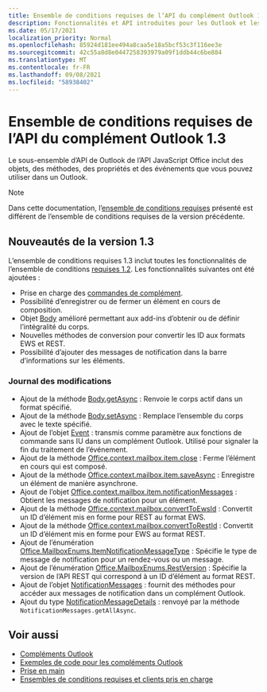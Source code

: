 ```yaml
---
title: Ensemble de conditions requises de l’API du complément Outlook 1.3
description: Fonctionnalités et API introduites pour les Outlook et les API JavaScript Office dans le cadre de l’API de boîte aux lettres 1.3.
ms.date: 05/17/2021
localization_priority: Normal
ms.openlocfilehash: 85924d181ee494a8caa5e18a5bcf53c3f116ee3e
ms.sourcegitcommit: 42c55a8d8e0447258393979a09f1ddb44c6be884
ms.translationtype: MT
ms.contentlocale: fr-FR
ms.lasthandoff: 09/08/2021
ms.locfileid: "58938402"
---
```

# <a name="outlook-add-in-api-requirement-set-13"></a>Ensemble de conditions requises de l’API du complément Outlook 1.3

Le sous-ensemble d’API de Outlook de l’API JavaScript Office inclut des objets, des méthodes, des propriétés et des événements que vous pouvez utiliser dans un Outlook.

> [!NOTE]
> Dans cette documentation, l’[ensemble de conditions requises](../../requirement-sets/outlook-api-requirement-sets.md) présenté est différent de l’ensemble de conditions requises de la version précédente.

## <a name="whats-new-in-13"></a>Nouveautés de la version 1.3

L’ensemble de conditions requises 1.3 inclut toutes les fonctionnalités de l’ensemble de conditions [requises 1.2](../requirement-set-1.2/outlook-requirement-set-1.2.md). Les fonctionnalités suivantes ont été ajoutées :

- Prise en charge des [commandes de complément](../../../outlook/add-in-commands-for-outlook.md).
- Possibilité d’enregistrer ou de fermer un élément en cours de composition.
- Objet [Body](/javascript/api/outlook/office.body?view=outlook-js-1.3&preserve-view=true) amélioré permettant aux add-ins d’obtenir ou de définir l’intégralité du corps.
- Nouvelles méthodes de conversion pour convertir les ID aux formats EWS et REST.
- Possibilité d’ajouter des messages de notification dans la barre d’informations sur les éléments.

### <a name="change-log"></a>Journal des modifications

- Ajout de la méthode [Body.getAsync](/javascript/api/outlook/office.body?view=outlook-js-1.3&preserve-view=true#getAsync_coercionType__options__callback_) : Renvoie le corps actif dans un format spécifié.
- Ajout de la méthode [Body.setAsync](/javascript/api/outlook/office.body?view=outlook-js-1.3&preserve-view=true#setAsync_data__options__callback_) : Remplace l’ensemble du corps avec le texte spécifié.
- Ajout de l’objet [Event](/javascript/api/office/office.addincommands.event) : transmis comme paramètre aux fonctions de commande sans IU dans un complément Outlook. Utilisé pour signaler la fin du traitement de l’événement.
- Ajout de la méthode [Office.context.mailbox.item.close](office.context.mailbox.item.md#methods) : Ferme l’élément en cours qui est composé.
- Ajout de la méthode [Office.context.mailbox.item.saveAsync](office.context.mailbox.item.md#methods) : Enregistre un élément de manière asynchrone.
- Ajout de l’objet [Office.context.mailbox.item.notificationMessages](office.context.mailbox.item.md#properties) : Obtient les messages de notification pour un élément.
- Ajout de la méthode [Office.context.mailbox.convertToEwsId](office.context.mailbox.md#methods) : Convertit un ID d’élément mis en forme pour REST au format EWS.
- Ajout de la méthode [Office.context.mailbox.convertToRestId](office.context.mailbox.md#methods) : Convertit un ID d’élément mis en forme pour EWS au format REST.
- Ajout de l’énumération [Office.MailboxEnums.ItemNotificationMessageType](/javascript/api/outlook/office.mailboxenums.itemnotificationmessagetype?view=outlook-js-1.3&preserve-view=true) : Spécifie le type de message de notification pour un rendez-vous ou un message.
- Ajout de l’énumération [Office.MailboxEnums.RestVersion](/javascript/api/outlook/office.mailboxenums.restversion?view=outlook-js-1.3&preserve-view=true) : Spécifie la version de l’API REST qui correspond à un ID d’élément au format REST.
- Ajout de l’objet [NotificationMessages](/javascript/api/outlook/office.notificationmessages?view=outlook-js-1.3&preserve-view=true) : fournit des méthodes pour accéder aux messages de notification dans un complément Outlook.
- Ajout du type [NotificationMessageDetails](/javascript/api/outlook/office.notificationmessagedetails?view=outlook-js-1.3&preserve-view=true) : renvoyé par la méthode `NotificationMessages.getAllAsync`.

## <a name="see-also"></a>Voir aussi

- [Compléments Outlook](../../../outlook/outlook-add-ins-overview.md)
- [Exemples de code pour les compléments Outlook](https://developer.microsoft.com/outlook/gallery/?filterBy=Outlook,Samples,Add-ins)
- [Prise en main](../../../quickstarts/outlook-quickstart.md)
- [Ensembles de conditions requises et clients pris en charge](../../requirement-sets/outlook-api-requirement-sets.md)
